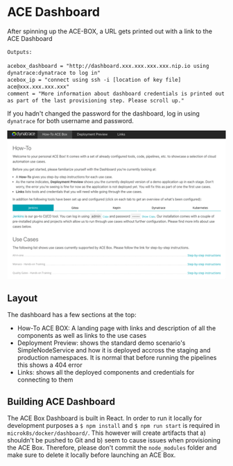 # ACE Dashboard

After spinning up the ACE-BOX, a URL gets printed out with a link to the ACE Dashboard

```
Outputs:

acebox_dashboard = "http://dashboard.xxx.xxx.xxx.xxx.nip.io using dynatrace:dynatrace to log in"
acebox_ip = "connect using ssh -i [location of key file] ace@xxx.xxx.xxx.xxx"
comment = "More information about dashboard credentials is printed out as part of the last provisioning step. Please scroll up."
```

If you hadn't changed the password for the dashboard, log in using `dynatrace` for both username and password.

![ACE Dashboard](assets/ace-box_dashboard.png)

## Layout

The dashboard has a few sections at the top:

- How-To ACE BOX: A landing page with links and description of all the components as well as links to the use cases
- Deployment Preview: shows the standard demo scenario's SimpleNodeService and how it is deployed accross the staging and production namespaces. It is normal that before running the pipelines this shows a 404 error
- Links: shows all the deployed components and credentials for connecting to them

## Building ACE Dashboard
The ACE Box Dashboard is built in React. In order to run it locally for development purposes a `$ npm install` and `$ npm run start` is required in `microk8s/docker/dashboard/`. This however will create artifacts that a) shouldn't be pushed to Git and b) seem to cause issues when provisioning the ACE Box. Therefore, please don't commit the `node_modules` folder and make sure to delete it locally before launching an ACE Box.